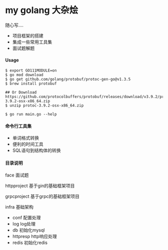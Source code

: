 # my golang 大杂烩
   随心写....
  - 项目框架的搭建
  - 集成一些常用工具集
  - 面试题解题 
  
  
 
#### Usage
```shell 
$ export GO111MODULE=on
$ go mod download
$ go get github.com/golang/protobuf/protoc-gen-go@v1.3.5
$ brew install protobuf

## Or Download https://github.com/protocolbuffers/protobuf/releases/download/v3.9.2/protoc-3.9.2-osx-x86_64.zip
$ unzip protoc-3.9.2-osx-x86_64.zip

$ go run main.go --help 
```


 
#### 命令行工具集
- 单词格式转换
- 便利的时间工具
- SQL语句到结构体的转换



#### 目录说明
face 面试题

httpproject 基于gin的基础框架项目

grpcproject 基于grpc的基础框架项目


infra  基础架构
   - conf 配置处理
   - log log处理
   - db  初始化mysql
   - httpresp  http响应处理
   - redis 初始化redis
   





